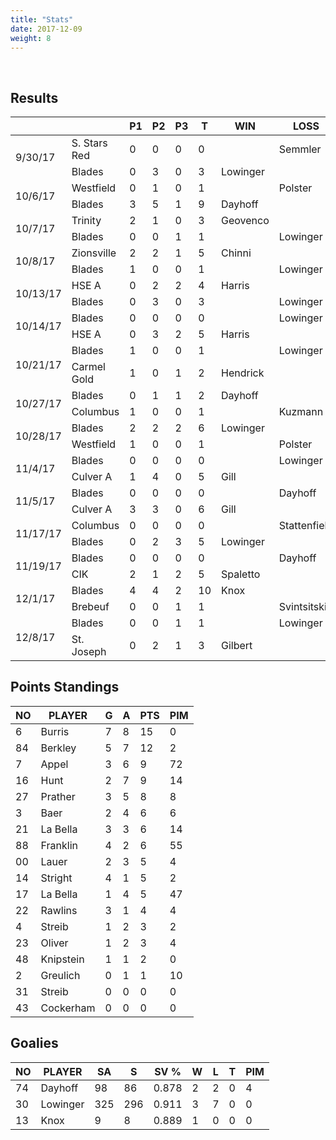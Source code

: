 ```yaml
---
title: "Stats"
date: 2017-12-09
weight: 8
---
```

<div class="sponsorcontainer">
  <a id="stats-a1" href="#"><img id="stats-s1" class="image sponsor"></a>
  <a id="stats-a2" href="#"><img id="stats-s2" class="image sponsor"></a>
</div>

Results
-------
<table>
  <thead>
    <tr>
      <th></th> <th></th> <th title="Period 1">P1</th> <th title="Period 2">P2</th> <th title="Period 3">P3</th> <th title="Total">T</th> <th>WIN</th> <th>LOSS</th> <th title="Saves">S</th>
    <tr>
  </thead>

  <!-- South Stars Red vs. Blades, 9/30/17 -->
  <tr class="odd">
    <td rowspan="2">9/30/17</td>
                                 <td>S. Stars Red</td> <td>0</td> <td>0</td> <td>0</td> <td>0</td> <td></td>          <td>Semmler</td>  <td>16</td>
  </tr>
  <tr class="odd">
                                 <td>Blades</td>       <td>0</td> <td>3</td> <td>0</td> <td>3</td> <td>Lowinger</td> <td></td>          <td>22</td>
  </tr>

  <!-- Westfield vs Blades, 10/6/17 -->
  <tr class="even">
    <td rowspan="2">10/6/17</td>
                                 <td>Westfield</td>    <td>0</td> <td>1</td> <td>0</td> <td>1</td> <td></td>         <td>Polster</td>  <td>23</td>
  </tr>
  <tr class="even">
                                 <td>Blades</td>       <td>3</td> <td>5</td> <td>1</td> <td>9</td> <td>Dayhoff</td> <td></td>          <td>13</td>
  </tr>

  <!-- Louisville Trinity vs Blades, 10/7/17 -->
  <tr class="odd">
    <td rowspan="2">10/7/17</td>
                                 <td>Trinity</td>      <td>2</td> <td>1</td> <td>0</td> <td>3</td> <td>Geovenco</td> <td></td>         <td>20</td>
  </tr>
  <tr class="odd">
                                 <td>Blades</td>       <td>0</td> <td>0</td> <td>1</td> <td>1</td> <td></td>         <td>Lowinger</td> <td>19</td>
  </tr>

  <!-- Zionsville vs Blades, 10/8/17 -->
  <tr class="even">
    <td rowspan="2">10/8/17</td>
                                 <td>Zionsville</td>   <td>2</td> <td>2</td> <td>1</td> <td>5</td> <td>Chinni</td>   <td></td>         <td>16</td>
  </tr>
  <tr class="even">
                                 <td>Blades</td>       <td>1</td> <td>0</td> <td>0</td> <td>1</td> <td></td>         <td>Lowinger</td> <td>42</td>
  </tr>

  <!-- HSE A vs Blades, 10/13/17 -->
  <tr class="odd">
    <td rowspan="2">10/13/17</td>
                                 <td>HSE A</td>        <td>0</td> <td>2</td> <td>2</td> <td>4</td> <td>Harris</td>   <td></td>         <td>34</td>
  </tr>
  <tr class="odd">
                                 <td>Blades</td>       <td>0</td> <td>3</td> <td>0</td> <td>3</td> <td></td>         <td>Lowinger</td> <td>20</td>
  </tr>

  <!-- Blades vs HSE A, 10/13/17 -->
  <tr class="even">
    <td rowspan="2">10/14/17</td>
                                 <td>Blades</td>      <td>0</td> <td>0</td> <td>0</td> <td>0</td> <td></td>         <td>Lowinger</td>  <td>32</td>
  </tr>
  <tr class="even">
                                 <td>HSE A</td>       <td>0</td> <td>3</td> <td>2</td> <td>5</td> <td>Harris</td>   <td></td>          <td>23</td>
  </tr>

<!-- Blades vs Carmel Gold, 10/21/17 -->
  <tr class="odd">
    <td rowspan="2">10/21/17</td>
                                 <td>Blades</td>      <td>1</td> <td>0</td> <td>0</td> <td>1</td> <td></td>         <td>Lowinger</td>  <td>40</td>
  </tr>
  <tr class="odd">
                                 <td>Carmel Gold</td> <td>1</td> <td>0</td> <td>1</td> <td>2</td> <td>Hendrick</td> <td></td>          <td>15</td>
  </tr>

<!-- Blades vs Columbus, 10/27/17 -->
  <tr class="even">
    <td rowspan="2">10/27/17</td>
                                 <td>Blades</td>      <td>0</td> <td>1</td> <td>1</td> <td>2</td> <td>Dayhoff</td>  <td></td>          <td>13</td>
  </tr>
  <tr class="even">
                                 <td>Columbus</td>    <td>1</td> <td>0</td> <td>0</td> <td>1</td> <td></td>         <td>Kuzmann</td>   <td>38</td>
  </tr>

<!-- Blades vs Westfield, 10/28/17 -->
  <tr class="odd">
    <td rowspan="2">10/28/17</td>
                                 <td>Blades</td>      <td>2</td> <td>2</td> <td>2</td> <td>6</td> <td>Lowinger</td> <td></td>          <td>22</td>
  </tr>
  <tr class="odd">
                                 <td>Westfield</td>   <td>1</td> <td>0</td> <td>0</td> <td>1</td> <td></td>         <td>Polster</td>   <td>29</td>
  </tr>

<!-- Blades vs Culver, 11/4/17 -->
  <tr class="even">
    <td rowspan="2">11/4/17</td>
                                 <td>Blades</td>      <td>0</td> <td>0</td> <td>0</td> <td>0</td> <td></td>         <td>Lowinger</td>  <td>41</td>
  </tr>
  <tr class="even">
                                 <td>Culver A</td>    <td>1</td> <td>4</td> <td>0</td> <td>5</td> <td>Gill</td>     <td></td>          <td>20</td>
  </tr>
<!-- Blades vs Culver, 11/5/17 -->
  <tr class="odd">
    <td rowspan="2">11/5/17</td>
                                 <td>Blades</td>      <td>0</td> <td>0</td> <td>0</td> <td>0</td> <td></td>         <td>Dayhoff</td>   <td>31</td>
  </tr>
  <tr class="odd">
                                 <td>Culver A</td>    <td>3</td> <td>3</td> <td>0</td> <td>6</td> <td>Gill</td>     <td></td>          <td>11</td>
  </tr>
<!-- Columbus vs Blades, 11/17/17 -->
  <tr class="even">
    <td rowspan="2">11/17/17</td>
                                 <td>Columbus</td>    <td>0</td> <td>0</td> <td>0</td> <td>0</td> <td></td>         <td>Stattenfield</td> <td>23</td>
  </tr>
  <tr class="even">
                                 <td>Blades</td>      <td>0</td> <td>2</td> <td>3</td> <td>5</td> <td>Lowinger</td> <td></td>          <td>17</td>
  </tr>
<!-- Blades vs CIK, 11/19/17 -->
  <tr class="odd">
    <td rowspan="2">11/19/17</td>
                                 <td>Blades</td>      <td>0</td> <td>0</td> <td>0</td> <td>0</td> <td></td>         <td>Dayhoff</td>   <td>29</td>
  </tr>
  <tr class="odd">
                                 <td>CIK</td>         <td>2</td> <td>1</td> <td>2</td> <td>5</td> <td>Spaletto</td> <td></td>          <td>19</td>
  </tr>
<!-- Blades vs Brebeuf, 12/1/17 -->
  <tr class="even">
    <td rowspan="2">12/1/17</td>
                                 <td>Blades</td>      <td>4</td> <td>4</td> <td>2</td> <td>10</td> <td>Knox</td>    <td></td>   <td>8</td>
  </tr>
  <tr class="even">
                                 <td>Brebeuf</td>     <td>0</td> <td>0</td> <td>1</td> <td>1</td>  <td></td>        <td>Svintsitskiy</td>  <td>17</td>
  </tr>
<!-- Blades vs St. Joseph, 12/8/17 -->
  <tr class="odd">
    <td rowspan="2">12/8/17</td>
                                 <td>Blades</td>      <td>0</td> <td>0</td> <td>1</td> <td>1</td> <td></td>    <td>Lowinger</td>   <td>34</td>
  </tr>
  <tr class="odd">
                                 <td>St. Joseph</td>  <td>0</td> <td>2</td> <td>1</td> <td>3</td>  <td>Gilbert</td>  <td></td>  <td>13</td>
  </tr>
</table>

Points Standings
----------------
<table>
  <thead>
    <tr>
      <th title="Jersey Number">NO</th> <th title="Player Name">PLAYER</th>  <th title="Goals">G</th> <th title="Assists">A</th> <th title="Points">PTS</th> <th title="Penalty Minutes">PIM</th>
    <tr>
  </thead>
  <tr>
    <td>6</td>  <td>Burris</td>    <td>7</td> <td>8</td> <td>15</td> <td>0</td>
  </tr>
  <tr>
    <td>84</td> <td>Berkley</td>   <td>5</td> <td>7</td> <td>12</td> <td>2</td>
  </tr>
  <tr>
    <td>7</td>  <td>Appel</td>     <td>3</td> <td>6</td> <td>9</td> <td>72</td>
  </tr>
  <tr>
    <td>16</td> <td>Hunt</td>      <td>2</td> <td>7</td> <td>9</td> <td>14</td>
  </tr>
  <tr>
    <td>27</td> <td>Prather</td>   <td>3</td> <td>5</td> <td>8</td> <td>8</td>
  </tr>
  <tr>
    <td>3</td>  <td>Baer</td>      <td>2</td> <td>4</td> <td>6</td> <td>6</td>
  </tr>
  <tr>
    <td>21</td> <td>La Bella</td>  <td>3</td> <td>3</td> <td>6</td> <td>14</td>
  </tr>
  <tr>
    <td>88</td> <td>Franklin</td>  <td>4</td> <td>2</td> <td>6</td> <td>55</td>
  </tr>
  <tr>
    <td>00</td> <td>Lauer</td>     <td>2</td> <td>3</td> <td>5</td> <td>4</td>
  </tr>
  <tr>
    <td>14</td> <td>Stright</td>   <td>4</td> <td>1</td> <td>5</td> <td>2</td>
  </tr>
  <tr>
    <td>17</td> <td>La Bella</td>  <td>1</td> <td>4</td> <td>5</td> <td>47</td>
  </tr>
  <tr>
    <td>22</td> <td>Rawlins</td>   <td>3</td> <td>1</td> <td>4</td> <td>4</td>
  </tr>
  <tr>
    <td>4</td>  <td>Streib</td>    <td>1</td> <td>2</td> <td>3</td> <td>2</td>
  </tr>
  <tr>
    <td>23</td> <td>Oliver</td>    <td>1</td> <td>2</td> <td>3</td> <td>4</td>
  </tr>
  <tr>
    <td>48</td> <td>Knipstein</td> <td>1</td> <td>1</td> <td>2</td> <td>0</td>
  </tr>
  <tr>
    <td>2</td>  <td>Greulich</td>  <td>0</td> <td>1</td> <td>1</td> <td>10</td>
  </tr>
  <tr>
    <td>31</td> <td>Streib</td>    <td>0</td> <td>0</td> <td>0</td> <td>0</td>
  </tr>
  <tr>
    <td>43</td> <td>Cockerham</td> <td>0</td> <td>0</td> <td>0</td> <td>0</td>
  </tr>
</table>

Goalies
----------------
<table>
  <thead>
    <tr>
      <th title="Jersey Number">NO</th> <th title="Player Name">PLAYER</th>   <th title="Shots Against">SA</th> <th title="Saves">S</th>  <th title="Save Percentage">SV %</th> <th title="Wins">W</th> <th title="Losses">L</th> <th title="Ties">T</th> <th title="Penalty Minutes">PIM</th>
    <tr>
  </thead>
  <tr>
    <td>74</td> <td>Dayhoff</td>  <td>98</td>  <td>86</td> <td>0.878</td> <td>2</td> <td>2</td> <td>0</td> <td>4</td>
  </tr>
  <tr>
    <td>30</td> <td>Lowinger</td> <td>325</td> <td>296</td> <td>0.911</td> <td>3</td> <td>7</td> <td>0</td> <td>0</td>
  </tr>
  <tr>
    <td>13</td> <td>Knox</td>     <td>9</td>  <td>8</td>    <td>0.889</td> <td>1</td> <td>0</td> <td>0</td> <td>0</td>
  </tr>
</table>

